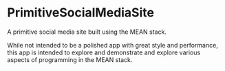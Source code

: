 # PrimitiveSocialMediaSite
A primitive social media site built using the MEAN stack. 

While not intended to be a polished app with great style and performance, this app is intended to explore and demonstrate and explore various aspects of programming in the MEAN stack.
